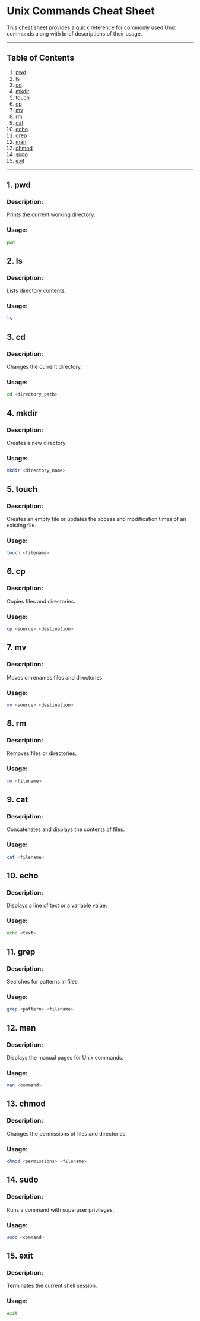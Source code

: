 # Unix Commands Cheat Sheet

This cheat sheet provides a quick reference for commonly used Unix commands along with brief descriptions of their usage.

---

## Table of Contents

1. [pwd](#pwd)
2. [ls](#ls)
3. [cd](#cd)
4. [mkdir](#mkdir)
5. [touch](#touch)
6. [cp](#cp)
7. [mv](#mv)
8. [rm](#rm)
9. [cat](#cat)
10.   [echo](#echo)
11.   [grep](#grep)
12.   [man](#man)
13.   [chmod](#chmod)
14.   [sudo](#sudo)
15.   [exit](#exit)

---

## 1. pwd

### Description:

Prints the current working directory.

### Usage:

```bash
pwd
```

## 2. ls

### Description:

Lists directory contents.

### Usage:

```bash
ls
```

## 3. cd

### Description:

Changes the current directory.

### Usage:

```bash
cd <directory_path>
```

## 4. mkdir

### Description:

Creates a new directory.

### Usage:

```bash
mkdir <directory_name>
```

## 5. touch

### Description:

Creates an empty file or updates the access and modification times of an existing file.

### Usage:

```bash
touch <filename>
```

## 6. cp

### Description:

Copies files and directories.

### Usage:

```bash
cp <source> <destination>
```

## 7. mv

### Description:

Moves or renames files and directories.

### Usage:

```bash
mv <source> <destination>
```

## 8. rm

### Description:

Removes files or directories.

### Usage:

```bash
rm <filename>
```

## 9. cat

### Description:

Concatenates and displays the contents of files.

### Usage:

```bash
cat <filename>
```

## 10. echo

### Description:

Displays a line of text or a variable value.

### Usage:

```bash
echo <text>
```

## 11. grep

### Description:

Searches for patterns in files.

### Usage:

```bash
grep <pattern> <filename>
```

## 12. man

### Description:

Displays the manual pages for Unix commands.

### Usage:

```bash
man <command>
```

## 13. chmod

### Description:

Changes the permissions of files and directories.

### Usage:

```bash
chmod <permissions> <filename>
```

## 14. sudo

### Description:

Runs a command with superuser privileges.

### Usage:

```bash
sudo <command>
```

## 15. exit

### Description:

Terminates the current shell session.

### Usage:

```bash
exit
```

